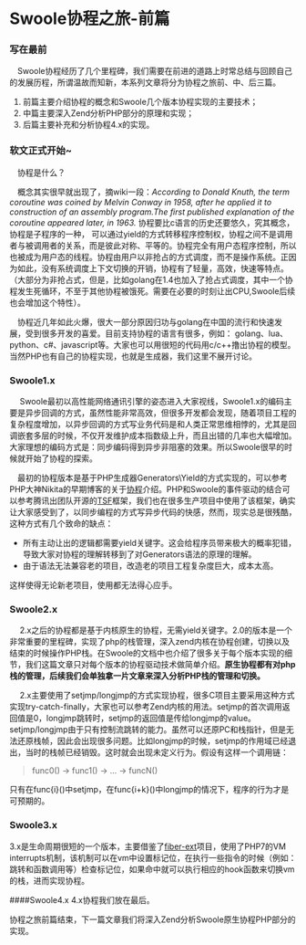 # Swoole协程之旅-前篇

### 写在最前
  Swoole协程经历了几个里程碑，我们需要在前进的道路上时常总结与回顾自己的发展历程，所谓温故而知新，本系列文章将分为协程之旅前、中、后三篇。
  
  1. 前篇主要介绍协程的概念和Swoole几个版本协程实现的主要技术；
  1. 中篇主要深入Zend分析PHP部分的原理和实现；
  1. 后篇主要补充和分析协程4.x的实现。
  
### 软文正式开始~
  协程是什么？
  
  概念其实很早就出现了，摘wiki一段：*According to Donald Knuth, the term coroutine was coined by Melvin Conway in 1958, after he applied it to construction of  an assembly program.The first published explanation of the coroutine appeared later, in 1963.*  协程要比c语言的历史还要悠久，究其概念，协程是子程序的一种， 可以通过yield的方式转移程序控制权，协程之间不是调用者与被调用者的关系，而是彼此对称、平等的。协程完全有用户态程序控制，所以也被成为用户态的线程。协程由用户以非抢占的方式调度，而不是操作系统。正因为如此，没有系统调度上下文切换的开销，协程有了轻量，高效，快速等特点。（大部分为非抢占式，但是，比如golang在1.4也加入了抢占式调度，其中一个协程发生死循环，不至于其他协程被饿死。需要在必要的时刻让出CPU,Swoole后续也会增加这个特性）。
  
  协程近几年如此火爆，很大一部分原因归功与golang在中国的流行和快速发展，受到很多开发的喜爱。目前支持协程的语言有很多，例如： golang、lua、python、c#、javascript等。大家也可以用很短的代码用c/c++撸出协程的模型。当然PHP也有自己的协程实现，也就是生成器，我们这里不展开讨论。
  
### Swoole1.x
   Swoole最初以高性能网络通讯引擎的姿态进入大家视线，Swoole1.x的编码主要是异步回调的方式，虽然性能非常高效，但很多开发都会发现，随着项目工程的复杂程度增加，以异步回调的方式写业务代码是和人类正常思维相悖的，尤其是回调嵌套多层的时候，不仅开发维护成本指数级上升，而且出错的几率也大幅增加。大家理想的编码方式是：同步编码得到异步非阻塞的效果。所以Swoole很早的时候就开始了协程的探索。
   
  最初的协程版本是基于PHP生成器Generators\Yield的方式实现的，可以参考PHP大神Nikita的早期博客的关于[协程](https://nikic.github.io/2012/12/22/Cooperative-multitasking-using-coroutines-in-PHP.html "协程")介绍。PHP和Swoole的事件驱动的结合可以参考腾讯出团队开源的[TSF](https://github.com/Tencent/tsf "TSF")框架，我们也在很多生产项目中使用了该框架，确实让大家感受到了，以同步编程的方式写异步代码的快感，然而，现实总是很残酷，这种方式有几个致命的缺点：
  
   - 所有主动让出的逻辑都需要yield关键字。这会给程序员带来极大的概率犯错，导致大家对协程的理解转移到了对Generators语法的原理的理解。
   - 由于语法无法兼容老的项目，改造老的项目工程复杂度巨大，成本太高。
   
这样使得无论新老项目，使用都无法得心应手。

### Swoole2.x

   2.x之后的协程都是基于内核原生的协程，无需yield关键字。2.0的版本是一个非常重要的里程碑，实现了php的栈管理，深入zend内核在协程创建，切换以及结束的时候操作PHP栈。在Swoole的文档中也介绍了很多关于每个版本实现的细节，我们这篇文章只对每个版本的协程驱动技术做简单介绍。**原生协程都有对php栈的管理，后续我们会单独拿一片文章来深入分析PHP栈的管理和切换。**
   
   2.x主要使用了setjmp/longjmp的方式实现协程，很多C项目主要采用这种方式实现try-catch-finally，大家也可以参考Zend内核的用法。setjmp的首次调用返回值是0，longjmp跳转时，setjmp的返回值是传给longjmp的value。 setjmp/longjmp由于只有控制流跳转的能力。虽然可以还原PC和栈指针，但是无法还原栈帧，因此会出现很多问题。比如longjmp的时候，setjmp的作用域已经退出，当时的栈帧已经销毁。这时就会出现未定义行为。假设有这样一个调用链：
> func0() -> func1() -> ... -> funcN()

只有在func{i}()中setjmp，在func{i+k}()中longjmp的情况下，程序的行为才是可预期的。

### Swoole3.x

   3.x是生命周期很短的一个版本，主要借鉴了[fiber-ext](https://github.com/fiberphp/fiber-ext "fiber-ext")项目，使用了PHP7的VM interrupts机制，该机制可以在vm中设置标记位，在执行一些指令的时候（例如：跳转和函数调用等）检查标记位，如果命中就可以执行相应的hook函数来切换vm的栈，进而实现协程。
   
####Swoole4.x
   4.x协程我们放在最后。
   
   协程之旅前篇结束，下一篇文章我们将深入Zend分析Swoole原生协程PHP部分的实现。




